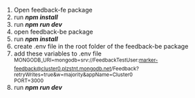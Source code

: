 1. Open feedback-fe package
2. run ***npm install***
3. run ***npm run dev***
4. open feedback-be package
5. run ***npm install***
6. create .env file in the root folder of the feedback-be package
7. add these variables to .env file  
  <sup>MONGODB_URI=mongodb+srv://FeedbackTestUser:marker-feedback@cluster0.plzstnt.mongodb.net/Feedback?retryWrites=true&w=majority&appName=Cluster0  
  PORT=3000</sup>  
 9. run ***npm run dev***
